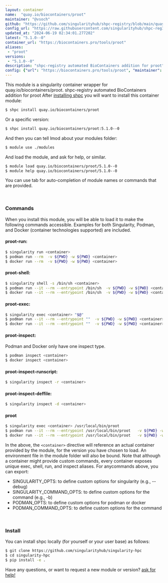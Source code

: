 ```yaml
---
layout: container
name:  "quay.io/biocontainers/proot"
maintainer: "@vsoch"
github: "https://github.com/singularityhub/shpc-registry/blob/main/quay.io/biocontainers/proot/container.yaml"
config_url: "https://raw.githubusercontent.com/singularityhub/shpc-registry/main/quay.io/biocontainers/proot/container.yaml"
updated_at: "2024-06-19 02:34:01.277202"
latest: "5.1.0--0"
container_url: "https://biocontainers.pro/tools/proot"
aliases:
 - "proot"
versions:
 - "5.1.0--0"
description: "shpc-registry automated BioContainers addition for proot"
config: {"url": "https://biocontainers.pro/tools/proot", "maintainer": "@vsoch", "description": "shpc-registry automated BioContainers addition for proot", "latest": {"5.1.0--0": "sha256:a8f0c7c6857fef7f54dc1abdc5558230f99ddbb008464b26c018ef2d6ae8c497"}, "tags": {"5.1.0--0": "sha256:a8f0c7c6857fef7f54dc1abdc5558230f99ddbb008464b26c018ef2d6ae8c497"}, "docker": "quay.io/biocontainers/proot", "aliases": {"proot": "/usr/local/bin/proot"}}
---
```


This module is a singularity container wrapper for quay.io/biocontainers/proot.
shpc-registry automated BioContainers addition for proot
After [installing shpc](#install) you will want to install this container module:


```bash
$ shpc install quay.io/biocontainers/proot
```

Or a specific version:

```bash
$ shpc install quay.io/biocontainers/proot:5.1.0--0
```

And then you can tell lmod about your modules folder:

```bash
$ module use ./modules
```

And load the module, and ask for help, or similar.

```bash
$ module load quay.io/biocontainers/proot/5.1.0--0
$ module help quay.io/biocontainers/proot/5.1.0--0
```

You can use tab for auto-completion of module names or commands that are provided.

<br>

### Commands

When you install this module, you will be able to load it to make the following commands accessible.
Examples for both Singularity, Podman, and Docker (container technologies supported) are included.

#### proot-run:

```bash
$ singularity run <container>
$ podman run --rm  -v ${PWD} -w ${PWD} <container>
$ docker run --rm  -v ${PWD} -w ${PWD} <container>
```

#### proot-shell:

```bash
$ singularity shell -s /bin/sh <container>
$ podman run --it --rm --entrypoint /bin/sh  -v ${PWD} -w ${PWD} <container>
$ docker run --it --rm --entrypoint /bin/sh  -v ${PWD} -w ${PWD} <container>
```

#### proot-exec:

```bash
$ singularity exec <container> "$@"
$ podman run --it --rm --entrypoint ""  -v ${PWD} -w ${PWD} <container> "$@"
$ docker run --it --rm --entrypoint ""  -v ${PWD} -w ${PWD} <container> "$@"
```

#### proot-inspect:

Podman and Docker only have one inspect type.

```bash
$ podman inspect <container>
$ docker inspect <container>
```

#### proot-inspect-runscript:

```bash
$ singularity inspect -r <container>
```

#### proot-inspect-deffile:

```bash
$ singularity inspect -d <container>
```


#### proot

```bash
$ singularity exec <container> /usr/local/bin/proot
$ podman run --it --rm --entrypoint /usr/local/bin/proot   -v ${PWD} -w ${PWD} <container> -c " $@"
$ docker run --it --rm --entrypoint /usr/local/bin/proot   -v ${PWD} -w ${PWD} <container> -c " $@"
```



In the above, the `<container>` directive will reference an actual container provided
by the module, for the version you have chosen to load. An environment file in the
module folder will also be bound. Note that although a container
might provide custom commands, every container exposes unique exec, shell, run, and
inspect aliases. For anycommands above, you can export:

 - SINGULARITY_OPTS: to define custom options for singularity (e.g., --debug)
 - SINGULARITY_COMMAND_OPTS: to define custom options for the command (e.g., -b)
 - PODMAN_OPTS: to define custom options for podman or docker
 - PODMAN_COMMAND_OPTS: to define custom options for the command

<br>

### Install

You can install shpc locally (for yourself or your user base) as follows:

```bash
$ git clone https://github.com/singularityhub/singularity-hpc
$ cd singularity-hpc
$ pip install -e .
```

Have any questions, or want to request a new module or version? [ask for help!](https://github.com/singularityhub/singularity-hpc/issues)
